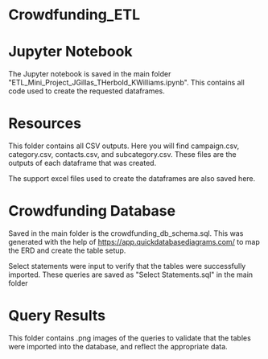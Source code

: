 # Crowdfunding_ETL

# Jupyter Notebook
The Jupyter notebook is saved in the main folder "ETL_Mini_Project_JGillas_THerbold_KWilliams.ipynb". This contains all code used to create the requested dataframes.

# Resources
This folder contains all CSV outputs. Here you will find campaign.csv, category.csv, contacts.csv, and subcategory.csv. These files are the outputs of each dataframe that was created.

The support excel files used to create the dataframes are also saved here. 

# Crowdfunding Database
Saved in the main folder is the crowdfunding_db_schema.sql. This was generated with the help of https://app.quickdatabasediagrams.com/ to map the ERD and create the table setup.

Select statements were input to verify that the tables were successfully imported. These queries are saved as "Select Statements.sql" in the main folder

# Query Results
This folder contains .png images of the queries to validate that the tables were imported into the database, and reflect the appropriate data.


